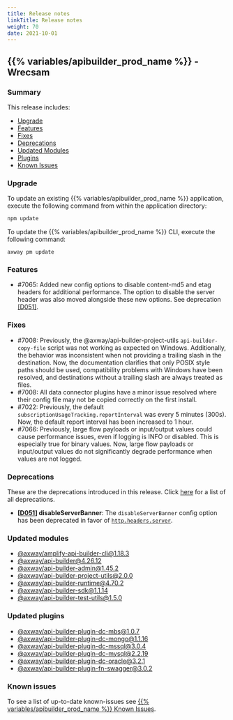 ```yaml
---
title: Release notes
linkTitle: Release notes
weight: 70
date: 2021-10-01
---
```


## {{% variables/apibuilder_prod_name %}} - Wrecsam

### Summary

This release includes:

* [Upgrade](#upgrade)
* [Features](#features)
* [Fixes](#fixes)
* [Deprecations](#deprecations)
* [Updated Modules](#updated-modules)
* [Plugins](#updated-plugins)
* [Known Issues](#known-issues)

### Upgrade

To update an existing {{% variables/apibuilder_prod_name %}} application, execute the following command from within the application directory:

```bash
npm update
```

To update the {{% variables/apibuilder_prod_name %}} CLI, execute the following command:

```
axway pm update
```

### Features

* #7065: Added new config options to disable content-md5 and etag headers for additional performance. The option to disable the server header was also moved alongside these new options. See deprecation [\[D051\]](#D051).

### Fixes

* #7008: Previously, the @axway/api-builder-project-utils `api-builder-copy-file` script was not working as expected on Windows. Additionally, the behavior was inconsistent when not providing a trailing slash in the destination. Now, the documentation clarifies that only POSIX style paths should be used, compatibility problems with Windows have been resolved, and destinations without a trailing slash are always treated as files.
* #7008: All data connector plugins have a minor issue resolved where their config file may not be copied correctly on the first install.
* #7022: Previously, the default `subscriptionUsageTracking.reportInterval` was every 5 minutes (300s). Now, the default report interval has been increased to 1 hour.
* #7066: Previously, large flow payloads or input/output values could cause performance issues, even if logging is INFO or disabled. This is especially true for binary values. Now, large flow payloads or input/output values do not significantly degrade performance when values are not logged.

### Deprecations

These are the deprecations introduced in this release. Click [here](/docs/deprecations/) for a list of all deprecations.

* **\[[D051](https://docs.axway.com/bundle/API_Builder_4x_allOS_en/page/api_builder_deprecations.html#APIBuilderDeprecations-D051_D051_disableServerBanner)\] disableServerBanner**: The `disableServerBanner` config option has been deprecated in favor of [`http.headers.server`](/docs/developer_guide/project/configuration/project_configuration/#http).

### Updated modules

* [@axway/amplify-api-builder-cli@1.18.3](https://www.npmjs.com/package/@axway/amplify-api-builder-cli/v/1.18.3)
* [@axway/api-builder@4.26.12](https://www.npmjs.com/package/@axway/api-builder/v/4.26.12)
* [@axway/api-builder-admin@1.45.2](https://www.npmjs.com/package/@axway/api-builder-admin/v/1.45.2)
* [@axway/api-builder-project-utils@2.0.0](https://www.npmjs.com/package/@axway/api-builder-project-utils/v/2.0.0)
* [@axway/api-builder-runtime@4.70.2](https://www.npmjs.com/package/@axway/api-builder-runtime/v/4.70.2)
* [@axway/api-builder-sdk@1.1.14](https://www.npmjs.com/package/@axway/api-builder-sdk/v/1.1.14)
* [@axway/api-builder-test-utils@1.5.0](https://www.npmjs.com/package/@axway/api-builder-test-utils/v/1.5.0)

### Updated plugins

* [@axway/api-builder-plugin-dc-mbs@1.0.7](https://www.npmjs.com/package/@axway/api-builder-plugin-dc-mbs/v/1.0.7)
* [@axway/api-builder-plugin-dc-mongo@1.1.16](https://www.npmjs.com/package/@axway/api-builder-plugin-dc-mongo/v/1.1.16)
* [@axway/api-builder-plugin-dc-mssql@3.0.4](https://www.npmjs.com/package/@axway/api-builder-plugin-dc-mssql/v/3.0.4)
* [@axway/api-builder-plugin-dc-mysql@2.2.19](https://www.npmjs.com/package/@axway/api-builder-plugin-dc-mysql/v/2.2.19)
* [@axway/api-builder-plugin-dc-oracle@3.2.1](https://www.npmjs.com/package/@axway/api-builder-plugin-dc-oracle/v/3.2.1)
* [@axway/api-builder-plugin-fn-swagger@3.0.2](https://www.npmjs.com/package/@axway/api-builder-plugin-fn-swagger/v/3.0.2)

### Known issues

To see a list of up-to-date known-issues see [{{% variables/apibuilder_prod_name %}} Known Issues](/docs/known_issues/).
